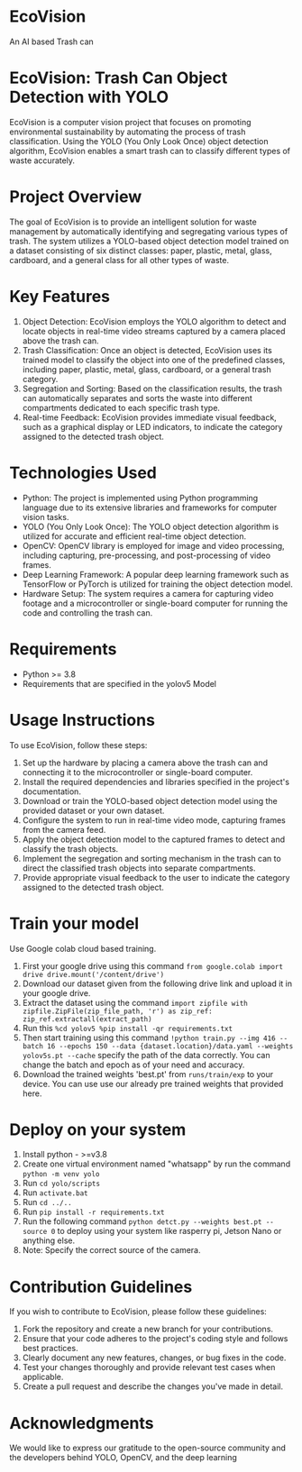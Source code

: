 # EcoVision
An AI based Trash can
# EcoVision: Trash Can Object Detection with YOLO

EcoVision is a computer vision project that focuses on promoting environmental sustainability by automating the process of trash classification. Using the YOLO (You Only Look Once) object detection algorithm, EcoVision enables a smart trash can to classify different types of waste accurately.

# Project Overview

The goal of EcoVision is to provide an intelligent solution for waste management by automatically identifying and segregating various types of trash. The system utilizes a YOLO-based object detection model trained on a dataset consisting of six distinct classes: paper, plastic, metal, glass, cardboard, and a general class for all other types of waste.

# Key Features
1. Object Detection: EcoVision employs the YOLO algorithm to detect and locate objects in real-time video streams captured by a camera placed above the trash can.
2. Trash Classification: Once an object is detected, EcoVision uses its trained model to classify the object into one of the predefined classes, including paper, plastic, metal, glass, cardboard, or a general trash category.
3. Segregation and Sorting: Based on the classification results, the trash can automatically separates and sorts the waste into different compartments dedicated to each specific trash type.
4. Real-time Feedback: EcoVision provides immediate visual feedback, such as a graphical display or LED indicators, to indicate the category assigned to the detected trash object.

# Technologies Used

* Python: The project is implemented using Python programming language due to its extensive libraries and frameworks for computer vision tasks.
* YOLO (You Only Look Once): The YOLO object detection algorithm is utilized for accurate and efficient real-time object detection.
* OpenCV: OpenCV library is employed for image and video processing, including capturing, pre-processing, and post-processing of video frames.
* Deep Learning Framework: A popular deep learning framework such as TensorFlow or PyTorch is utilized for training the object detection model.
* Hardware Setup: The system requires a camera for capturing video footage and a microcontroller or single-board computer for running the code and controlling the trash can.


# Requirements

*  Python >= 3.8
*  Requirements that are specified in the yolov5 Model

# Usage Instructions
To use EcoVision, follow these steps:

1. Set up the hardware by placing a camera above the trash can and connecting it to the microcontroller or single-board computer.
2. Install the required dependencies and libraries specified in the project's documentation.
3. Download or train the YOLO-based object detection model using the provided dataset or your own dataset.
4. Configure the system to run in real-time video mode, capturing frames from the camera feed.
5. Apply the object detection model to the captured frames to detect and classify the trash objects.
6. Implement the segregation and sorting mechanism in the trash can to direct the classified trash objects into separate compartments.
7. Provide appropriate visual feedback to the user to indicate the category assigned to the detected trash object.


# Train your model
Use Google colab cloud based training.
1. First your google drive using this command `from google.colab import drive
drive.mount('/content/drive')`
2. Download our dataset given from the following drive link and upload it in your google drive.
3. Extract the dataset using the command `import zipfile
with zipfile.ZipFile(zip_file_path, 'r') as zip_ref:
    zip_ref.extractall(extract_path)`
5. Run this `%cd yolov5
%pip install -qr requirements.txt`
4. Then start training using this command `!python train.py --img 416 --batch 16 --epochs 150 --data {dataset.location}/data.yaml --weights yolov5s.pt --cache` specify the path of the data correctly. You can change the batch and epoch as of your need and accuracy.
5. Download the trained weights 'best.pt' from `runs/train/exp` to your device. You can use use our already pre trained weights that provided here.


# Deploy on your system

1. Install python - >=v3.8
2. Create one virtual environment named "whatsapp" by run the command `python -m venv yolo`
3. Run `cd yolo/scripts`
4. Run `activate.bat`
5. Run `cd ../..`
6. Run `pip install -r requirements.txt`
7. Run the following command `python detct.py --weights best.pt --source 0` to deploy using your system like rasperry pi, Jetson Nano or anything else.
8. Note: Specify the correct source of the camera.

# Contribution Guidelines
If you wish to contribute to EcoVision, please follow these guidelines:

1. Fork the repository and create a new branch for your contributions.
2. Ensure that your code adheres to the project's coding style and follows best practices.
3. Clearly document any new features, changes, or bug fixes in the code.
4. Test your changes thoroughly and provide relevant test cases when applicable.
5. Create a pull request and describe the changes you've made in detail.

# Acknowledgments
We would like to express our gratitude to the open-source community and the developers behind YOLO, OpenCV, and the deep learning
